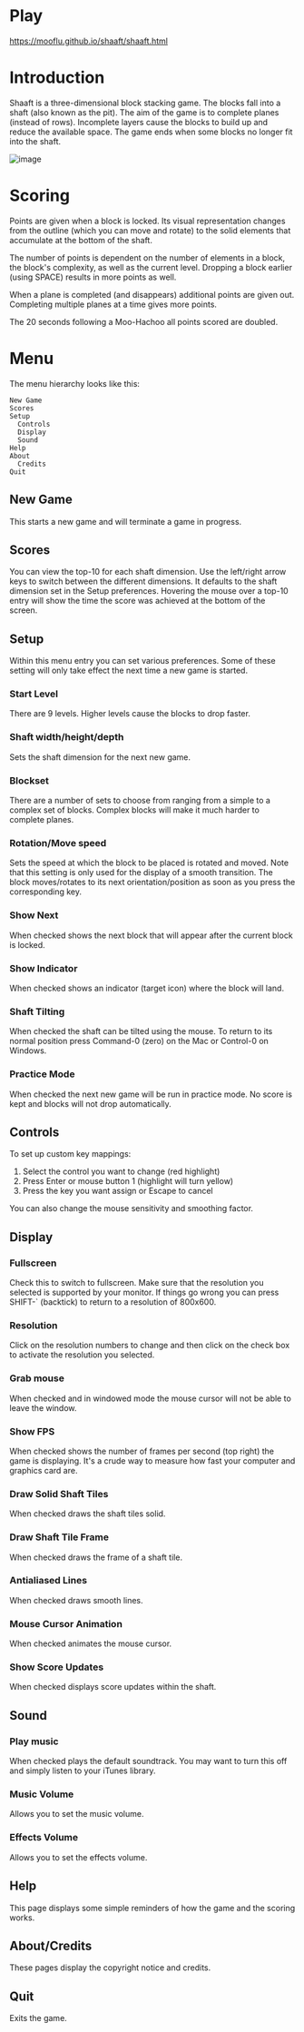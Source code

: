 # Play
https://mooflu.github.io/shaaft/shaaft.html

# Introduction
Shaaft is a three-dimensional block stacking game. The blocks fall into a shaft (also known as the pit). The aim of the game is to complete planes (instead of rows). Incomplete layers cause the blocks to build up and reduce the available space. The game ends when some blocks no longer fit into the shaft.

![image](https://github.com/mooflu/shaaft/assets/693717/87e89d27-6571-47bc-b8e0-ed95847796e2)

# Scoring

Points are given when a block is locked. Its visual representation changes from the outline (which you can move and rotate) to the solid elements that accumulate at the bottom of the shaft.

The number of points is dependent on the number of elements in a block, the block's complexity, as well as the current level. Dropping a block earlier (using SPACE) results in  more points as well.

When a plane is completed (and disappears) additional points are given out. Completing multiple planes at a time gives more points. 

The 20 seconds following a Moo-Hachoo all points scored are doubled.

# Menu
The menu hierarchy looks like this:
```
New Game
Scores
Setup
  Controls
  Display
  Sound
Help
About
  Credits
Quit
```

## New Game

This starts a new game and will terminate a game in progress.

## Scores
You can view the top-10 for each shaft dimension. Use the left/right arrow keys to switch between the different dimensions. It defaults to the shaft dimension set in the Setup preferences. Hovering the mouse over a top-10 entry will show the time the score was achieved at the bottom of the screen.

## Setup
Within this menu entry you can set various preferences. Some of these setting will only take effect the next time a new game is started.

### Start Level

  There are 9 levels. Higher levels cause the blocks to drop faster. 

### Shaft width/height/depth

Sets the shaft dimension for the next new game.

### Blockset

There are a number of sets to choose from ranging from a simple to a complex set of blocks. Complex blocks will make it much harder to complete planes.

### Rotation/Move speed

Sets the speed at which the block to be placed is rotated and moved. Note that this setting is only used for the display of a smooth transition. The block moves/rotates to its next orientation/position as soon as you press the corresponding key.

### Show Next

When checked shows the next block that will appear after the current block is locked. 

### Show Indicator

When checked shows an indicator (target icon) where the block will land.

### Shaft Tilting

When checked the shaft can be tilted using the mouse. To return to its normal position press Command-0 (zero) on the Mac or Control-0 on Windows.

### Practice Mode

When checked the next new game will be run in practice mode. No score is kept and blocks will not drop automatically.

## Controls

To set up custom key mappings:

1. Select the control you want to change (red highlight)
2. Press Enter or mouse button 1 (highlight will turn yellow)
3. Press the key you want assign or Escape to cancel

You can also change the mouse sensitivity and smoothing factor. 

## Display

### Fullscreen

Check this to switch to fullscreen. Make sure that the resolution you selected is supported by your monitor. If things go wrong you can press SHIFT-` (backtick) to return to a resolution of 800x600.

### Resolution

Click on the resolution numbers to change and then click on the check box to activate the resolution you selected.

### Grab mouse

When checked and in windowed mode the mouse cursor will not be able to leave the window.

### Show FPS

When checked shows the number of frames per second (top right) the game is displaying. It's a crude way to measure how fast your computer and graphics card are.

### Draw Solid Shaft Tiles

When checked draws the shaft tiles solid.

### Draw Shaft Tile Frame

When checked draws the frame of a shaft tile.

### Antialiased Lines

When checked draws smooth lines. 

### Mouse Cursor Animation

When checked animates the mouse cursor.

### Show Score Updates

When checked displays score updates within the shaft.

## Sound

### Play music

When checked plays the default soundtrack. You may want to turn this off and simply listen to your iTunes library.

### Music Volume

Allows you to set the music volume.

### Effects Volume

Allows you to set the effects volume.

## Help

This page displays some simple reminders of how the game and the scoring works.

## About/Credits

These pages display the copyright notice and credits.

## Quit

Exits the game.
